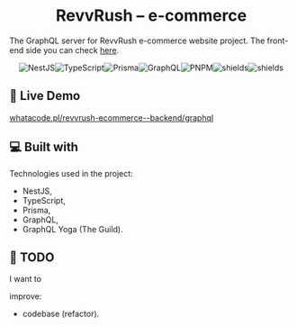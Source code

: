 <h1 align="center" id="title">RevvRush – e-commerce</h1>

<p id="description">The GraphQL server for RevvRush e-commerce website project. The front-end side you can check <a href=https://github.com/mikepatch/revvrush-ecommerce--frontend>here</a>.</p>

<p align="center"><img src="https://img.shields.io/badge/nestjs-%23E0234E.svg?style=for-the-badge&logo=nestjs&logoColor=white" alt="NestJS"><img src="https://img.shields.io/badge/typescript-%23007ACC.svg?style=for-the-badge&logo=typescript&logoColor=white" alt="TypeScript"><img src="https://img.shields.io/badge/Prisma-3982CE?style=for-the-badge&logo=Prisma&logoColor=white" alt="Prisma"><img src="https://img.shields.io/badge/-GraphQL-E10098?style=for-the-badge&logo=graphql&logoColor=white" alt="GraphQL"><img src="https://img.shields.io/badge/pnpm-%234a4a4a.svg?style=for-the-badge&logo=pnpm&logoColor=f69220" alt="PNPM"><img src="https://img.shields.io/badge/ESLint-4B3263?style=for-the-badge&amp;logo=eslint&amp;logoColor=white" alt="shields"><img src="https://camo.githubusercontent.com/5a48e200136e84356d6eb377acd41fabcbc4571de83a93fcd84046f0c4a56ee7/68747470733a2f2f696d672e736869656c64732e696f2f62616467652f70726574746965722d3141324333343f7374796c653d666f722d7468652d6261646765266c6f676f3d7072657474696572266c6f676f436f6c6f723d463742413345" alt="shields"></p>

<h2>🚀 Live Demo</h2>

[whatacode.pl/revvrush-ecommerce--backend/graphql](https://whatacode.pl/revvrush-ecommerce--backend/graphql)

<h2>💻 Built with</h2>

Technologies used in the project:

- NestJS,
- TypeScript,
- Prisma,
- GraphQL,
- GraphQL Yoga (The Guild).

<h2>📝 TODO</h2>

I want to

improve:

- codebase (refactor).
